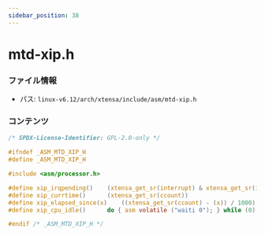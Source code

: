 ```yaml
---
sidebar_position: 38
---
```

# mtd-xip.h

### ファイル情報

- パス: `linux-v6.12/arch/xtensa/include/asm/mtd-xip.h`

### コンテンツ

```h
/* SPDX-License-Identifier: GPL-2.0-only */

#ifndef _ASM_MTD_XIP_H
#define _ASM_MTD_XIP_H

#include <asm/processor.h>

#define xip_irqpending()	(xtensa_get_sr(interrupt) & xtensa_get_sr(intenable))
#define xip_currtime()		(xtensa_get_sr(ccount))
#define xip_elapsed_since(x)	((xtensa_get_sr(ccount) - (x)) / 1000) /* should work up to 1GHz */
#define xip_cpu_idle()		do { asm volatile ("waiti 0"); } while (0)

#endif /* _ASM_MTD_XIP_H */


```
